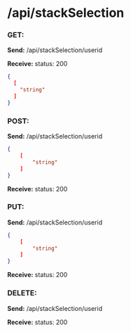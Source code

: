 # **/api/stackSelection**
<!-- ! ADD ROUTE DESCRIPTION HERE -->

### GET: 
**Send:** 
/api/stackSelection/userid

**Receive:** status: 200
```JSON
{
  [
    "string"
  ]
}
```

### POST: 

**Send:** 
/api/stackSelection/userid
```JSON
{
    [
        "string"
    ]
}
```

**Receive:** status: 200


### PUT:

**Send:** 
/api/stackSelection/userid
```JSON
{
    [
        "string"
    ]
}
```

**Receive:** status: 200


### DELETE: 

**Send:** 
/api/stackSelection/userid


**Receive:** status: 200